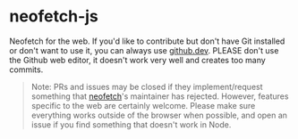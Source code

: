 # neofetch-js
Neofetch for the web. If you'd like to contribute but don't have Git installed or don't want to use it, you can always use [github.dev](https://github.dev/hello-smile6/neofetch-js). PLEASE don't use the Github web editor, it doesn't work very well and creates too many commits.

> Note: PRs and issues may be closed if they implement/request something that [neofetch](https://github.com/dylanaraps/neofetch)'s maintainer has rejected. However, features specific to the web are certainly welcome. Please make sure everything works outside of the browser when possible, and open an issue if you find something that doesn't work in Node.